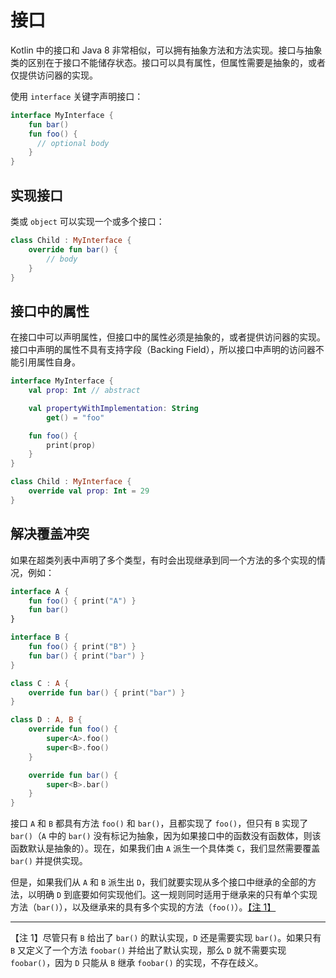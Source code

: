 # 接口

Kotlin 中的接口和 Java 8 非常相似，可以拥有抽象方法和方法实现。接口与抽象类的区别在于接口不能储存状态。接口可以具有属性，但属性需要是抽象的，或者仅提供访问器的实现。

使用 `interface` 关键字声明接口：

```kotlin
interface MyInterface {
    fun bar()
    fun foo() {
      // optional body
    }
}
```


## 实现接口

类或 `object` 可以实现一个或多个接口：

```kotlin
class Child : MyInterface {
    override fun bar() {
        // body
    }
}
```


## 接口中的属性

在接口中可以声明属性，但接口中的属性必须是抽象的，或者提供访问器的实现。接口中声明的属性不具有支持字段（Backing Field），所以接口中声明的访问器不能引用属性自身。

```kotlin
interface MyInterface {
    val prop: Int // abstract

    val propertyWithImplementation: String
        get() = "foo"

    fun foo() {
        print(prop)
    }
}

class Child : MyInterface {
    override val prop: Int = 29
}
```


## 解决覆盖冲突

如果在超类列表中声明了多个类型，有时会出现继承到同一个方法的多个实现的情况，例如：

```kotlin
interface A {
    fun foo() { print("A") }
    fun bar()
}

interface B {
    fun foo() { print("B") }
    fun bar() { print("bar") }
}

class C : A {
    override fun bar() { print("bar") }
}

class D : A, B {
    override fun foo() {
        super<A>.foo()
        super<B>.foo()
    }

    override fun bar() {
        super<B>.bar()
    }
}
```

接口 `A` 和 `B` 都具有方法 `foo()` 和 `bar()`，且都实现了 `foo()`，但只有 `B` 实现了 `bar()`（`A` 中的 `bar()` 没有标记为抽象，因为如果接口中的函数没有函数体，则该函数默认是抽象的）。现在，如果我们由 `A` 派生一个具体类 `C`，我们显然需要覆盖 `bar()` 并提供实现。

<a name="注1返回"></a>
但是，如果我们从 `A` 和 `B` 派生出 `D`，我们就要实现从多个接口中继承的全部的方法，以明确 `D` 到底要如何实现他们。这一规则同时适用于继承来的只有单个实现方法（`bar()`），以及继承来的具有多个实现的方法（`foo()`）。[【注 1】](#注1)


---

<a name="注1"></a>【注 1】尽管只有 `B` 给出了 `bar()` 的默认实现，`D` 还是需要实现 `bar()`。如果只有 `B` 又定义了一个方法 `foobar()` 并给出了默认实现，那么 `D` 就不需要实现 `foobar()`，因为 `D` 只能从 `B` 继承 `foobar()` 的实现，不存在歧义。

